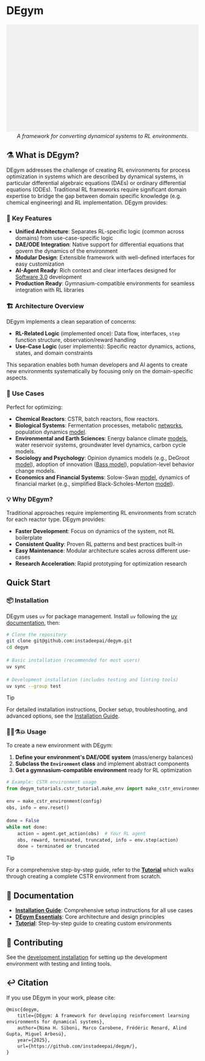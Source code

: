 # DEgym


<p align="center">
  <img src="docs/images/startpage.gif" width="800">
  <br>
  <em>A framework for converting dynamical systems to RL environments.</em>

</p>

## ⚗️ What is DEgym?

DEgym addresses the challenge of creating RL environments for process optimization in systems which are described by dynamical systems, in particular differential algebraic equations (DAEs) or ordinary differential equations (ODEs). Traditional RL frameworks require significant domain expertise to bridge the gap between domain specific knowledge (e.g. chemical engineering) and RL implementation. DEgym provides:

### 🎯 **Key Features**

- **Unified Architecture**: Separates RL-specific logic (common across domains) from use-case-specific logic
- **DAE/ODE Integration**: Native support for differential equations that govern the dynamics of the environment
- **Modular Design**: Extensible framework with well-defined interfaces for easy customization
- **AI-Agent Ready**: Rich context and clear interfaces designed for [Software 3.0](https://www.youtube.com/watch?v=LCEmiRjPEtQ) development
- **Production Ready**: Gymnasium-compatible environments for seamless integration with RL libraries

### 🏗️ **Architecture Overview**

DEgym implements a clean separation of concerns:

- **RL-Related Logic** (implemented once): Data flow, interfaces, `step` function structure, observation/reward handling
- **Use-Case Logic** (user implements): Specific reactor dynamics, actions, states, and domain constraints

This separation enables both human developers and AI agents to create new environments systematically by focusing only on the domain-specific aspects.

### 🚀 **Use Cases**

Perfect for optimizing:
- **Chemical Reactors**: CSTR, batch reactors, flow reactors.
- **Biological Systems**: Fermentation processes, metabolic [networks](https://en.wikipedia.org/wiki/Biochemical_systems_theory), population dynamics [model](https://en.wikipedia.org/wiki/Population_dynamics).
- **Environmental and Earth Sciences**: Energy balance climate [models](https://en.wikipedia.org/wiki/Earth%27s_energy_budget), water reservoir systems, groundwater level dynamics, carbon cycle models.
- **Sociology and Psychology**: Opinion dynamics models (e.g., DeGroot [model](https://en.wikipedia.org/wiki/DeGroot_learning)), adoption of innovation ([Bass model](https://en.wikipedia.org/wiki/Bass_diffusion_model)), population-level behavior change models.
- **Economics and Financial Systems**:  Solow-Swan [model](https://en.wikipedia.org/wiki/Solow%E2%80%93Swan_model), dynamics of financial market (e.g., simplified Black-Scholes-Merton [model](https://en.wikipedia.org/wiki/Black%E2%80%93Scholes_model)).

### 💡 **Why DEgym?**

Traditional approaches require implementing RL environments from scratch for each reactor type. DEgym provides:
- **Faster Development**: Focus on dynamics of the system, not RL boilerplate
- **Consistent Quality**: Proven RL patterns and best practices built-in
- **Easy Maintenance**: Modular architecture scales across different use-cases
- **Research Acceleration**: Rapid prototyping for optimization research

## Quick Start

### 📦 **Installation**

DEgym uses `uv` for package management. Install `uv` following the [uv documentation](https://docs.astral.sh/uv/), then:

```bash
# Clone the repository
git clone git@github.com:instadeepai/degym.git
cd degym

# Basic installation (recommended for most users)
uv sync

# Development installation (includes testing and linting tools)
uv sync --group test
```

> [!TIP]
> For detailed installation instructions, Docker setup, troubleshooting, and advanced options, see the [Installation Guide](docs/installation.md).

### 🧑‍🔬⚗️💥 Usage

To create a new environment with DEgym:

1. **Define your environment's DAE/ODE system** (mass/energy balances)
2. **Subclass the `Environment` class** and implement abstract components
3. **Get a gymnasium-compatible environment** ready for RL optimization

```python
# Example: CSTR environment usage
from degym_tutorials.cstr_tutorial.make_env import make_cstr_environment

env = make_cstr_environment(config)
obs, info = env.reset()

done = False
while not done:
    action = agent.get_action(obs)  # Your RL agent
    obs, reward, terminated, truncated, info = env.step(action)
    done = terminated or truncated
```

>[!TIP]
> For a comprehensive step-by-step guide, refer to the **[Tutorial](docs/how_to_build_new_env.md)** which walks through creating a complete CSTR environment from scratch.

## 📖 Documentation

- **[Installation Guide](docs/installation.md)**: Comprehensive setup instructions for all use cases
- **[DEgym Essentials](docs/degym_essentials.md)**: Core architecture and design principles
- **[Tutorial](docs/how_to_build_new_env.md)**: Step-by-step guide to creating custom environments

## 🤝 Contributing

See the [development installation](docs/installation.md#2-development-installation) for setting up the development environment with testing and linting tools.

## ↩️ Citation
If you use DEgym in your work, please cite:

```
@misc{degym,
    title={DEgym: A framework for developing reinforcement learning environments for dynamical systems},
    author={Nima H. Siboni, Marco Carobene, Frédéric Renard, Alind Gupta, Miguel Arbesú},
    year={2025},
    url={https://github.com/instadeepai/degym/},
}
```
